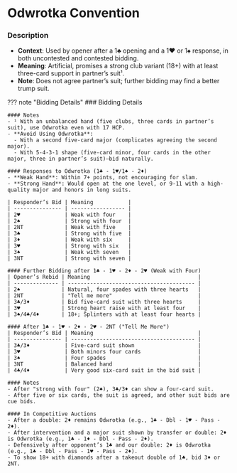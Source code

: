 # Odwrotka Convention

### Description

- **Context**: Used by opener after a 1♣ opening and a 1♥ or 1♠ response, in both uncontested and contested bidding.
- **Meaning**: Artificial, promises a strong club variant (18+) with at least three-card support in partner’s suit¹.
- **Note**: Does not agree partner’s suit; further bidding may find a better trump suit.

??? note "Bidding Details"
    ### Bidding Details

    #### Notes
    - ¹ With an unbalanced hand (five clubs, three cards in partner’s suit), use Odwrotka even with 17 HCP.
    - **Avoid Using Odwrotka**:
      - With a second five-card major (complicates agreeing the second major).
      - With 5-4-3-1 shape (five-card minor, four cards in the other major, three in partner’s suit)—bid naturally.

    #### Responses to Odwrotka (1♣ - 1♥/1♠ - 2♦)
    - **Weak Hand**: Within 7+ points, not encouraging for slam.
    - **Strong Hand**: Would open at the one level, or 9-11 with a high-quality major and honors in long suits.

    | Responder’s Bid | Meaning           |
    | --------------- | ----------------- |
    | 2♥              | Weak with four    |
    | 2♠              | Strong with four  |
    | 2NT             | Weak with five    |
    | 3♣              | Strong with five  |
    | 3♦              | Weak with six     |
    | 3♥              | Strong with six   |
    | 3♠              | Weak with seven   |
    | 3NT             | Strong with seven |

    #### Further Bidding after 1♣ - 1♥ - 2♦ - 2♥ (Weak with Four)
    | Opener’s Rebid | Meaning                                  |
    | -------------- | ---------------------------------------- |
    | 2♠             | Natural, four spades with three hearts   |
    | 2NT            | "Tell me more"                           |
    | 3♣/3♦          | Bid five-card suit with three hearts     |
    | 3♥             | Strong heart raise with at least four    |
    | 3♠/4♣/4♦       | 18+; Splinters with at least four hearts |

    #### After 1♣ - 1♥ - 2♦ - 2♥ - 2NT ("Tell Me More")
    | Responder’s Bid | Meaning                                 |
    | --------------- | --------------------------------------- |
    | 3♣/3♦           | Five-card suit shown                    |
    | 3♥              | Both minors four cards                  |
    | 3♠              | Four spades                             |
    | 3NT             | Balanced hand                           |
    | 4♣/4♦           | Very good six-card suit in the bid suit |

    #### Notes
    - After "strong with four" (2♠), 3♣/3♦ can show a four-card suit.
    - After five or six cards, the suit is agreed, and other suit bids are cue bids.

    #### In Competitive Auctions
    - After a double: 2♦ remains Odwrotka (e.g., 1♣ - Dbl - 1♥ - Pass - 2♦).
    - After intervention and a major suit shown by transfer or double: 2♦ is Odwrotka (e.g., 1♣ - 1♦ - Dbl - Pass - 2♦).
    - Defensively after opponent’s 1♣ and our double: 2♦ is Odwrotka (e.g., 1♣ - Dbl - Pass - 1♥ - Pass - 2♦).
    - To show 18+ with diamonds after a takeout double of 1♣, bid 3♦ or 2NT.